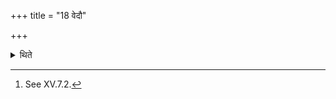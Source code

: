 +++
title = "18 वेदौ"

+++

<details><summary>थिते</summary>


18. two grass brushes (Vedau)[^20]  

[^20]: See XV.7.2.  
</details>
